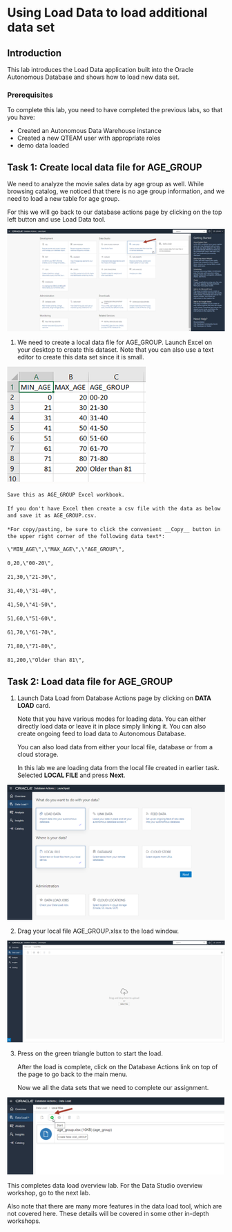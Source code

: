 # Using Load Data to load additional data set


## Introduction

This lab introduces the Load Data application built into the Oracle Autonomous Database and shows how to load new data set.

### Prerequisites

To complete this lab, you need to have completed the previous labs, so that you have:

- Created an Autonomous Data Warehouse instance
- Created a new QTEAM user with appropriate roles
- demo data loaded

## Task 1: Create local data file for AGE_GROUP

We need to analyze the movie sales data by age group as well. While browsing catalog,
we noticed that there is no age group information, and we need to load a
new table for age group.

For this we will go back to our database actions page by clicking on the
top left button and use Load Data tool.

![Screenshot of data load card](images/image8_load_card.png)

1.  We need to create a local data file for AGE_GROUP. Launch Excel on
    your desktop to create this dataset. Note that you can also use a
    text editor to create this data set since it is small.

![Screenshot of age group data in Excel](images/image9_data_excel.png)

    Save this as AGE_GROUP Excel workbook.

    If you don't have Excel then create a csv file with the data as below
    and save it as AGE_GROUP.csv.

    *For copy/pasting, be sure to click the convenient __Copy__ button in the upper right corner of the following data text*: 
    
```
\"MIN_AGE\",\"MAX_AGE\",\"AGE_GROUP\",

0,20,\"00-20\",

21,30,\"21-30\",

31,40,\"31-40\",

41,50,\"41-50\",

51,60,\"51-60\",

61,70,\"61-70\",

71,80,\"71-80\",

81,200,\"Older than 81\",
```

## Task 2: Load data file for AGE_GROUP

1.  Launch Data Load from Database Actions page by clicking on **DATA
    LOAD** card.

    Note that you have various modes for loading data. You can either
    directly load data or leave it in place simply linking it. You can
    also create ongoing feed to load data to Autonomous Database.
    
    You can also load data from either your local file, database or from a
    cloud storage.
    
    In this lab we are loading data from the local file created in earlier
    task. Selected **LOCAL FILE** and press **Next**.

![Screenshot of load data options](images/image10_load_option.png)

2.  Drag your local file AGE_GROUP.xlsx to the load window.

![Screenshot of pick file for load](images/image11_load_file.png)

3.  Press on the green triangle button to start the load.

    After the load is complete, click on the Database Actions link on top
    of the page to go back to the main menu.
    
    Now we all the data sets that we need to complete our assignment.

![Screenshot of start loading file](images/image12_load_file_start.png)

This completes data load overview lab. For the Data Studio overview workshop,
go to the next lab.

Also note that there are many more features in the data load tool, which are not covered here. 
These details will be covered in some other in-depth workshops.